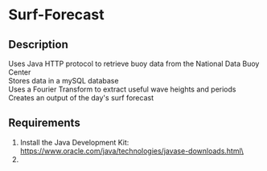 # Surf-Forecast

## Description
Uses Java HTTP protocol to retrieve buoy data from the National Data Buoy Center\
Stores data in a mySQL database\
Uses a Fourier Transform to extract useful wave heights and periods\
Creates an output of the day's surf forecast

## Requirements
1) Install the Java Development Kit: https://www.oracle.com/java/technologies/javase-downloads.html\
2) 
